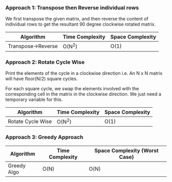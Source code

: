 ### Approach 1: Transpose then Reverse individual rows

We first transpose the given matrix, and then reverse the content of individual rows to get the resultant 90 degree clockwise rotated matrix.

| Algorithm              | Time Complexity   | Space Complexity  |
|----------------------- | ----------------- | ----------------- |
| Transpose->Reverse     | O(N<sup>2</sup>)  | O(1)              |

### Approach 2: Rotate Cycle Wise

Print the elements of the cycle in a clockwise direction i.e. An N x N matrix will have floor(N/2) square cycles.

For each square cycle, we swap the elements involved with the corresponding cell in the matrix in the clockwise direction. We just need a temporary variable for this.

| Algorithm              | Time Complexity   | Space Complexity |
|----------------------- | ----------------- | ---------------- |
| Rotate Cycle Wise | O(N<sup>2</sup>)  | O(1)             |


### Approach 3: Greedy Approach

| Algorithm       | Time Complexity          | Space Complexity (Worst Case) |
|---------------- | ------------------------ | ----------------------------- |
| Greedy Algo     | O(N)                     | O(N)                          |
